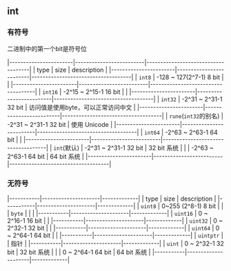 ##  int
###   有符号
二进制中的第一个bit是符号位

|-----------------------|-------------------------|------------------------------------|
| type                  | size                    | description                        |
|-----------------------|-------------------------|------------------------------------|
| `int8`                | -128 ~ 127(2^7-1) 8 bit |                                    |
|-----------------------|-------------------------|------------------------------------|
| `int16`               | -2^15 ~ 2^15-1   16 bit |                                    |
|-----------------------|-------------------------|------------------------------------|
| `int32`               | -2^31 ~ 2^31-1   32 bit | 访问值是使用byte，可以正常访问中文 |
|-----------------------|-------------------------|------------------------------------|
| `rune`(`int32`的别名) | -2^31 ~ 2^31-1   32 bit | 使用 Unicode                       |
|-----------------------|-------------------------|------------------------------------|
| `int64`               | -2^63 ~ 2^63-1   64 bit |                                    |
|-----------------------|-------------------------|------------------------------------|
| `int`(默认)           | -2^31 ~ 2^31-1   32 bit | 32 bit 系统                        |
|                       | -2^63 ~ 2^63-1   64 bit | 64 bit 系统                        |
|-----------------------|-------------------------|------------------------------------|



###   无符号
|-----------|---------------------|-------------|
| type      | size                | description |
|-----------|---------------------|-------------|
| `uint8`   | 0~255 (2^8-1) 8 bit |             |
| `byte`    |                     |             |
|-----------|---------------------|-------------|
| `uint16`  | 0 ~ 2^16-1   16 bit |             |
|-----------|---------------------|-------------|
| `uint32`  | 0 ~ 2^32-1   32 bit |             |
|-----------|---------------------|-------------|
| `uint64`  | 0 ~ 2^64-1   64 bit |             |
|-----------|---------------------|-------------|
| `uintptr` |                     | 指针        |
|-----------|---------------------|-------------|
| `uint`    | 0 ~ 2^32-1   32 bit | 32 bit 系统 |
|           | 0 ~ 2^64-1   64 bit | 64 bit 系统 |
|-----------|---------------------|-------------|
